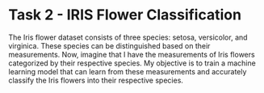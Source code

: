 # Task 2 - IRIS Flower Classification

<p>
    The Iris flower dataset consists of three species: setosa, versicolor, and virginica. These species can be distinguished based on their measurements. Now, imagine that I have the measurements of Iris flowers categorized by their respective species. My objective is to train a machine learning model that can learn from these measurements and accurately classify the Iris flowers into their respective species.
</p>